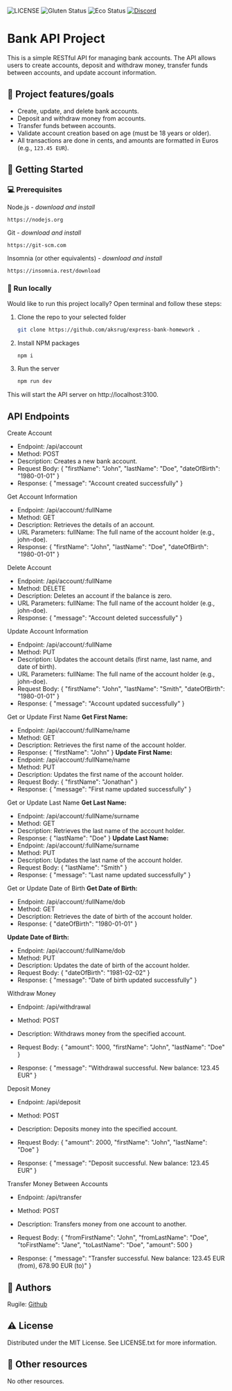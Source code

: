 ![LICENSE](https://img.shields.io/badge/license-MIT-blue.svg?style=flat-square)
![Gluten Status](https://img.shields.io/badge/Gluten-Free-green.svg)
![Eco Status](https://img.shields.io/badge/ECO-Friendly-green.svg)
[![Discord](https://discord.com/api/guilds/571393319201144843/widget.png)](https://discord.gg/dRwW4rw)

# Bank API Project

This is a simple RESTful API for managing bank accounts. The API allows users to create accounts, deposit and withdraw money, transfer funds between accounts, and update account information.

## 🎯 Project features/goals

- Create, update, and delete bank accounts.
- Deposit and withdraw money from accounts.
- Transfer funds between accounts.
- Validate account creation based on age (must be 18 years or older).
- All transactions are done in cents, and amounts are formatted in Euros (e.g., `123.45 EUR`).

## 🧰 Getting Started

### 💻 Prerequisites

Node.js - _download and install_

```
https://nodejs.org
```

Git - _download and install_

```
https://git-scm.com
```

Insomnia (or other equivalents) - _download and install_

```
https://insomnia.rest/download
```
### 🏃 Run locally

Would like to run this project locally? Open terminal and follow these steps:

1. Clone the repo to your selected folder
    ```sh
    git clone https://github.com/aksrug/express-bank-homework .
    ```
2. Install NPM packages
    ```sh
    npm i
    ```
3. Run the server
    ```sh
    npm run dev
    ```
This will start the API server on http://localhost:3100.

## API Endpoints
Create Account
- Endpoint: /api/account
- Method: POST
- Description: Creates a new bank account.
- Request Body:
{
  "firstName": "John",
  "lastName": "Doe",
  "dateOfBirth": "1980-01-01"
}
- Response:
{
  "message": "Account created successfully"
}

Get Account Information
- Endpoint: /api/account/:fullName
- Method: GET
- Description: Retrieves the details of an account.
- URL Parameters:
fullName: The full name of the account holder (e.g., john-doe).
- Response:
{
  "firstName": "John",
  "lastName": "Doe",
  "dateOfBirth": "1980-01-01"
}

Delete Account
- Endpoint: /api/account/:fullName
- Method: DELETE
- Description: Deletes an account if the balance is zero.
- URL Parameters:
fullName: The full name of the account holder (e.g., john-doe).
- Response:
{
  "message": "Account deleted successfully"
}

Update Account Information
- Endpoint: /api/account/:fullName
- Method: PUT
- Description: Updates the account details (first name, last name, and date of birth).
- URL Parameters:
fullName: The full name of the account holder (e.g., john-doe).
- Request Body:
{
  "firstName": "John",
  "lastName": "Smith",
  "dateOfBirth": "1980-01-01"
}
- Response:
{
  "message": "Account updated successfully"
}

Get or Update First Name
**Get First Name:**
- Endpoint: /api/account/:fullName/name
- Method: GET
- Description: Retrieves the first name of the account holder.
- Response:
{
  "firstName": "John"
}
**Update First Name:**
- Endpoint: /api/account/:fullName/name
- Method: PUT
- Description: Updates the first name of the account holder.
- Request Body:
{
  "firstName": "Jonathan"
}
- Response:
{
  "message": "First name updated successfully"
}

Get or Update Last Name
**Get Last Name:**
- Endpoint: /api/account/:fullName/surname
- Method: GET
- Description: Retrieves the last name of the account holder.
- Response:
{
  "lastName": "Doe"
}
**Update Last Name:**
- Endpoint: /api/account/:fullName/surname
- Method: PUT
- Description: Updates the last name of the account holder.
- Request Body:
{
  "lastName": "Smith"
}
- Response: 
{
  "message": "Last name updated successfully"
}

Get or Update Date of Birth
**Get Date of Birth:**

- Endpoint: /api/account/:fullName/dob
- Method: GET
- Description: Retrieves the date of birth of the account holder.
- Response:
{
  "dateOfBirth": "1980-01-01"
}

**Update Date of Birth:**

- Endpoint: /api/account/:fullName/dob
- Method: PUT
- Description: Updates the date of birth of the account holder.
- Request Body:
{
  "dateOfBirth": "1981-02-02"
}
- Response: 
{
  "message": "Date of birth updated successfully"
}

Withdraw Money
- Endpoint: /api/withdrawal
- Method: POST
- Description: Withdraws money from the specified account.
- Request Body:
{
  "amount": 1000,
  "firstName": "John",
  "lastName": "Doe"
}

- Response:
{
  "message": "Withdrawal successful. New balance: 123.45 EUR"
}

Deposit Money
- Endpoint: /api/deposit
- Method: POST
- Description: Deposits money into the specified account.
- Request Body:
{
  "amount": 2000,
  "firstName": "John",
  "lastName": "Doe"
}

- Response:
{
  "message": "Deposit successful. New balance: 123.45 EUR"
}

Transfer Money Between Accounts
- Endpoint: /api/transfer
- Method: POST
- Description: Transfers money from one account to another.
- Request Body:
{
  "fromFirstName": "John",
  "fromLastName": "Doe",
  "toFirstName": "Jane",
  "toLastName": "Doe",
  "amount": 500
}

- Response:
{
  "message": "Transfer successful. New balance: 123.45 EUR (from), 678.90 EUR (to)"
}



## 👀 Authors

Rugile: [Github](https://github.com/aksrug)

## ⚠️ License

Distributed under the MIT License. See LICENSE.txt for more information.

## 🔗 Other resources

No other resources.


   

